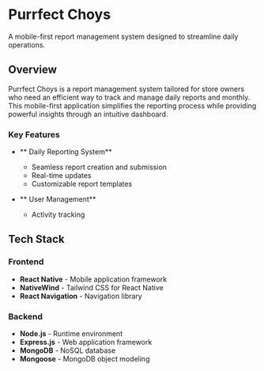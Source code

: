 #  Purrfect Choys

A mobile-first report management system designed to streamline daily operations.

##  Overview

Purrfect Choys is a report management system tailored for store owners who need an efficient way to track and manage daily reports and monthly. This mobile-first application simplifies the reporting process while providing powerful insights through an intuitive dashboard.

###  Key Features

- ** Daily Reporting System**
  - Seamless report creation and submission
  - Real-time updates
  - Customizable report templates

- ** User Management**
  - Activity tracking

##  Tech Stack

### Frontend
- **React Native** - Mobile application framework
- **NativeWind** - Tailwind CSS for React Native
- **React Navigation** - Navigation library

### Backend
- **Node.js** - Runtime environment
- **Express.js** - Web application framework
- **MongoDB** - NoSQL database
- **Mongoose** - MongoDB object modeling
